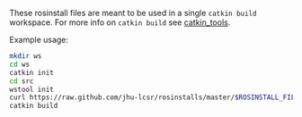 These rosinstall files are meant to be used in a single `catkin build` workspace. For more info on `catkin build` see [catkin_tools](http://www.github.com/catkin/catkin_tools).


Example usage:

```sh
mkdir ws
cd ws
catkin init
cd src
wstool init
curl https://raw.github.com/jhu-lcsr/rosinstalls/master/$ROSINSTALL_FILE | wstool merge -
catkin build
```
